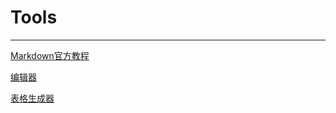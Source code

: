 # Tools

---

[Markdown官方教程](https://markdown.com.cn/ "https://markdown.com.cn/")

[编辑器](https://markdown.com.cn/editor/ "https://markdown.com.cn/editor/")

[表格生成器](https://www.tablesgenerator.com/markdown_tables "https://www.tablesgenerator.com/markdown_tables")

